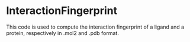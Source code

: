 # InteractionFingerprint
This code is used to compute the interaction fingerprint of a ligand and a protein, respectively in .mol2 and .pdb format.
